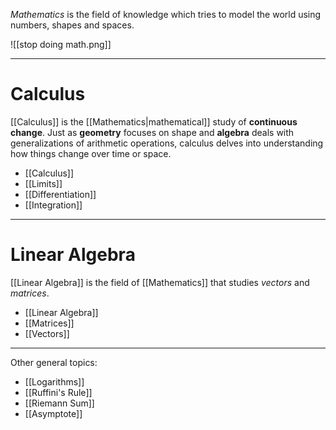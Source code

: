 
*Mathematics* is the field of knowledge which tries to model the world using numbers, shapes and spaces.

![[stop doing math.png]]
___
# Calculus

[[Calculus]] is the [[Mathematics|mathematical]] study of **continuous change**. Just as **geometry** focuses on shape and **algebra** deals with generalizations of arithmetic operations, calculus delves into understanding how things change over time or space.

- [[Calculus]]
- [[Limits]]
- [[Differentiation]]
- [[Integration]]
___
# Linear Algebra

[[Linear Algebra]] is the field of [[Mathematics]] that studies *vectors* and *matrices*.

- [[Linear Algebra]]
- [[Matrices]]
- [[Vectors]]
___
Other general topics:
- [[Logarithms]]
- [[Ruffini's Rule]]
- [[Riemann Sum]]
- [[Asymptote]]
